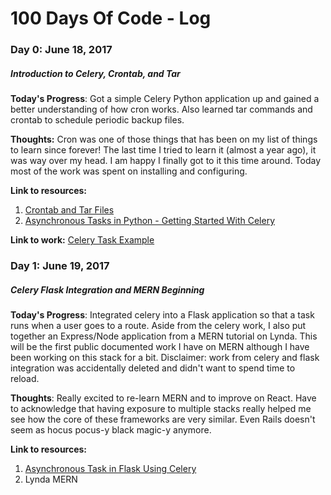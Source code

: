 # 100 Days Of Code - Log

### Day 0: June 18, 2017
##### Introduction to Celery, Crontab, and Tar

**Today's Progress**: Got a simple Celery Python application up and gained a better understanding of how cron works. Also learned tar commands and crontab to schedule periodic backup files.

**Thoughts:** Cron was one of those things that has been on my list of things to learn since forever! The last time I tried to learn it (almost a year ago), it was way over my head. I am happy I finally got to it this time around. Today most of the work was spent on installing and configuring.

**Link to resources:**
1. [Crontab and Tar Files](https://www.youtube.com/watch?v=hGqjM9Wz-pU)
2. [Asynchronous Tasks in Python - Getting Started With Celery](https://www.youtube.com/watch?v=fg-JfZBetpM)

**Link to work:** [Celery Task Example](https://github.com/lingsitu1290/100-days-of-code/tree/master/Day-0-Intro-to-Celery)

### Day 1: June 19, 2017
##### Celery Flask Integration and MERN Beginning

**Today's Progress**: Integrated celery into a Flask application so that a task runs when a user goes to a route. Aside from the celery work, I also put together an Express/Node application from a MERN tutorial on Lynda. This will be the first public documented work I have on MERN although I have been working on this stack for a bit. Disclaimer: work from celery and flask integration was accidentally deleted and didn't want to spend time to reload.

**Thoughts**: Really excited to re-learn MERN and to improve on React. Have to acknowledge that having exposure to multiple stacks really helped me see how the core of these frameworks are very similar. Even Rails doesn't seem as hocus pocus-y black magic-y anymore.

**Link to resources:**
1. [Asynchronous Task in Flask Using Celery](https://www.youtube.com/watch?v=iwxzilyxTbQ)
2. Lynda MERN

<!-- **Link(s) to work**: [Express App] -->


<!-- ### Day 1: June 27, Monday

**Today's Progress**: I've gone through many exercises on FreeCodeCamp.

**Thoughts** I've recently started coding, and it's a great feeling when I finally solve an algorithm challenge after a lot of attempts and hours spent.

**Link(s) to work**
1. [Find the Longest Word in a String](https://www.freecodecamp.com/challenges/find-the-longest-word-in-a-string)
2. [Title Case a Sentence](https://www.freecodecamp.com/challenges/title-case-a-sentence) -->
